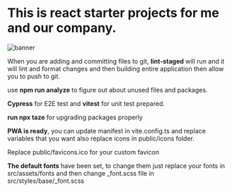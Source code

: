 <h1>This is react starter projects for me and our company.</h1>

![banner](https://github.com/user-attachments/assets/5e00cdb3-bb29-43f7-a906-981f26b48ed0)

<p>When you are adding and committing files to git, <strong>lint-staged</strong> will run and it will lint and format changes and then building entire application then allow you to push to git.</p>
<p>use <strong>npm run analyze</strong> to figure out about unused files and packages.</p>
<p><strong>Cypress</strong> for E2E test and <strong>vitest</strong> for unit test prepared.</p>
<p>
<strong>run npx taze</strong> for upgrading packages properly
</p>
<p><strong>PWA is ready</strong>, you can update manifest in vite.config.ts and replace variables that you want also replace icons in public/icons folder. 
</p>
<p>Replace public/favicons.ico for your custom favicon</p>
<p><strong>The default fonts</strong> have been set, to change them just replace your fonts in src/assets/fonts and then change _font.scss file in src/styles/base/_font.scss</p>

